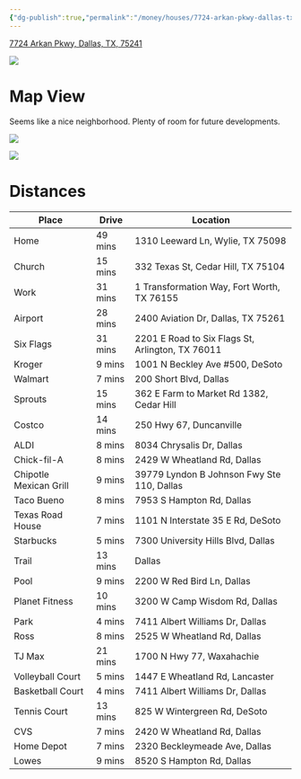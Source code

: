 ```yaml
---
{"dg-publish":true,"permalink":"/money/houses/7724-arkan-pkwy-dallas-tx-75241/","tags":["homes2023"],"created":"Jun 15, 2023, 1:07 PM","updated":""}
---
```



[7724 Arkan Pkwy, Dallas, TX, 75241](https://www.realtor.com/realestateandhomes-detail/7724-Arkan-Pkwy_Dallas_TX_75241_M86417-48106?cid=eml_saf_property_photo)

![](https://ap.rdcpix.com/e10b3e16898518fe8b35c988c9fa72aal-m3622597387od-w480_h360_x2.webp?w=640&q=75)

# Map View

Seems like a nice neighborhood. Plenty of room for future developments.

![](https://i.imgur.com/HhQ7BiH.png)

![](https://i.imgur.com/cmKjRpK.png)

# Distances 

| Place                  | Drive   | Location                                         |
| ---------------------- | ------- | ------------------------------------------------ |
| Home                   | 49 mins | 1310 Leeward Ln, Wylie, TX 75098                 |
| Church                 | 15 mins | 332 Texas St, Cedar Hill, TX 75104               |
| Work                   | 31 mins | 1 Transformation Way, Fort Worth, TX 76155       |
| Airport                | 28 mins | 2400 Aviation Dr, Dallas, TX 75261               |
| Six Flags              | 31 mins | 2201 E Road to Six Flags St, Arlington, TX 76011 |
| Kroger                 | 9 mins  | 1001 N Beckley Ave #500, DeSoto                  |
| Walmart                | 7 mins  | 200 Short Blvd, Dallas                           |
| Sprouts                | 15 mins | 362 E Farm to Market Rd 1382, Cedar Hill         |
| Costco                 | 14 mins | 250 Hwy 67, Duncanville                          |
| ALDI                   | 8 mins  | 8034 Chrysalis Dr, Dallas                        |
| Chick-fil-A            | 8 mins  | 2429 W Wheatland Rd, Dallas                      |
| Chipotle Mexican Grill | 9 mins  | 39779 Lyndon B Johnson Fwy Ste 110, Dallas       |
| Taco Bueno             | 8 mins  | 7953 S Hampton Rd, Dallas                        |
| Texas Road House       | 7 mins  | 1101 N Interstate 35 E Rd, DeSoto                |
| Starbucks              | 5 mins  | 7300 University Hills Blvd, Dallas               |
| Trail                  | 13 mins | Dallas                                           |
| Pool                   | 9 mins  | 2200 W Red Bird Ln, Dallas                       |
| Planet Fitness         | 10 mins | 3200 W Camp Wisdom Rd, Dallas                    |
| Park                   | 4 mins  | 7411 Albert Williams Dr, Dallas                  |
| Ross                   | 8 mins  | 2525 W Wheatland Rd, Dallas                      |
| TJ Max                 | 21 mins | 1700 N Hwy 77, Waxahachie                        |
| Volleyball Court       | 5 mins  | 1447 E Wheatland Rd, Lancaster                   |
| Basketball Court       | 4 mins  | 7411 Albert Williams Dr, Dallas                  |
| Tennis Court           | 13 mins | 825 W Wintergreen Rd, DeSoto                     |
| CVS                    | 7 mins  | 2420 W Wheatland Rd, Dallas                      |
| Home Depot             | 7 mins  | 2320 Beckleymeade Ave, Dallas                    |
| Lowes                  | 9 mins  | 8520 S Hampton Rd, Dallas                        |

